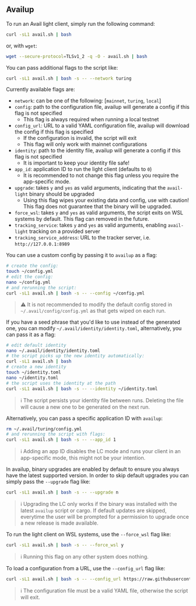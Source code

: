 ## Availup
To run an Avail light client, simply run the following command:
```bash
curl -sL1 avail.sh | bash
```
or, with `wget`:
```bash
wget --secure-protocol=TLSv1_2 -q -O - avail.sh | bash
```
You can pass additional flags to the script like:
```bash
curl -sL1 avail.sh | bash -s -- --network turing
```

Currently available flags are:
* `network`: can be one of the following: [`mainnet`, `turing`, `local`]
* `config`: path to the configuration file, availup will generate a config if this flag is not specified
  * This flag is always required when running a local testnet
* `config_url`: URL to a valid YAML configuration file, availup will download the config if this flag is specified
  * If the configuration is invalid, the script will exit
  * This flag will only work with mainnet configurations
* `identity`: path to the identity file, availup will generate a config if this flag is not specified
  * It is important to keep your identity file safe!
* `app_id`: application ID to run the light client (defaults to `0`)
  * It is recommended to not change this flag unless you require the app-specific mode.
* `upgrade`: takes `y` and `yes` as valid arguments, indicating that the `avail-light` binary should be upgraded
  * Using this flag wipes your existing data and config, use with caution! This flag does not guarantee that the
    binary will be upgraded.
* `force_wsl`: takes `y` and `yes` as valid arguments, the script exits on WSL systems by default. This flag can
  removed in the future.
* `tracking_service`: takes `y` and `yes` as valid arguments, enabling `avail-light` tracking on a provided server
* `tracking_service_address`: URL to the tracker server, i.e. `http://127.0.0.1:8989`

You can use a custom config by passing it to `availup` as a flag:
```bash
# create the config:
touch ~/config.yml
# edit the config:
nano ~/config.yml
# and rerunning the script:
curl -sL1 avail.sh | bash -s -- --config ~/config.yml
```

> ⚠️ It is not recommended to modify the default config stored in `~/.avail/config/config.yml` as that gets wiped on
> each run.

If you have a seed phrase that you'd like to use instead of the generated one, you can modify
`~/.avail/identity/identity.toml`, alternatively, you can pass it as a flag:
```bash
# edit default identity
nano ~/.avail/identity/identity.toml
# the script picks up the new identity automatically:
curl -sL1 avail.sh | bash
# create a new identity
touch ~/identity.toml
nano ~/identity.toml
# the script uses the identity at the path
curl -sL1 avail.sh | bash -s -- --identity ~/identity.toml
```

> ℹ️ The script persists your identity file between runs. Deleting the file will cause a new one to be generated on
> the next run.

Alternatively, you can pass a specific application ID with `availup`:
```bash
rm ~/.avail/turing/config.yml
# and rerunning the script with flags:
curl -sL1 avail.sh | bash -s -- --app_id 1
```

> ℹ️ Adding an app ID disables the LC mode and runs your client in an app-specific mode, this might not be your
> intention.

In availup, binary upgrades are enabled by default to ensure you always have the latest supported version. In order to skip default 
upgrades you can simply pass the `--upgrade` flag like:
```bash
curl -sL1 avail.sh | bash -s -- --upgrade n
```

> ℹ️ Upgrading the LC only works if the binary was installed with the latest `availup` script or cargo. If default updates are skipped, everytime the user will be prompted for a permission to upgrade once a new release is made available.

To run the light client on WSL systems, use the `--force_wsl` flag like:
```bash
curl -sL1 avail.sh | bash -s -- --force_wsl y
```

> ℹ️ Running this flag on any other system does nothing.

To load a configuration from a URL, use the `--config_url` flag like:
```bash
curl -sL1 avail.sh | bash -s -- --config_url https://raw.githubusercontent.com/availproject/availup/main/configs/sophon.yml
```

> ℹ️ The configuration file must be a valid YAML file, otherwise the script will exit.
